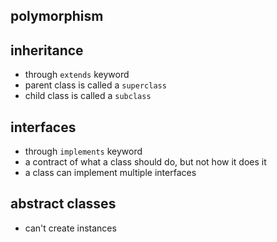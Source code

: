 ## polymorphism


## inheritance
- through `extends` keyword
- parent class is called a `superclass`
- child class is called a `subclass`

## interfaces
- through `implements` keyword
- a contract of what a class should do, but not how it does it
- a class can implement multiple interfaces

## abstract classes
- can't create instances
